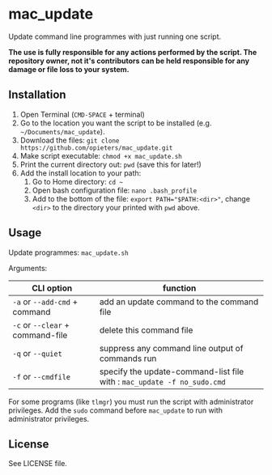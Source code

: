 mac_update
==========

Update command line programmes with just running one script.

**The use is fully responsible for any actions performed by the script. The repository owner, not it's contributors can be held responsible for any damage or file loss to your system.**

Installation
------------

1. Open Terminal (`CMD-SPACE` + terminal)
2. Go to the location you want the script to be installed (e.g. `~/Documents/mac_update`).
3. Download the files: `git clone https://github.com/opieters/mac_update.git`
4. Make script executable: `chmod +x mac_update.sh`
5. Print the current directory out: `pwd` (save this for later!)
6. Add the install location to your path:
    1. Go to Home directory: `cd ~`
    2. Open bash configuration file: `nano .bash_profile`
    3. Add to the bottom of the file: `export PATH="$PATH:<dir>"`, change `<dir>` to the directory your printed with `pwd` above.

Usage
-----

Update programmes: `mac_update.sh`

Arguments:

| CLI option                       | function                                                                |
|----------------------------------|-------------------------------------------------------------------------|
| `-a` or `--add-cmd` + command    | add an update command to the command file                               |
| `-c` or `--clear` + command-file | delete this command file                                                |
| `-q` or `--quiet`                | suppress any command line output of commands run                        |
| `-f` or `--cmdfile`              | specify the update-command-list file with : `mac_update -f no_sudo.cmd` |

For some programs (like `tlmgr`) you must run the script with administrator privileges. Add the `sudo` command before `mac_update` to run with administrator privileges.

License
-------

See LICENSE file.
